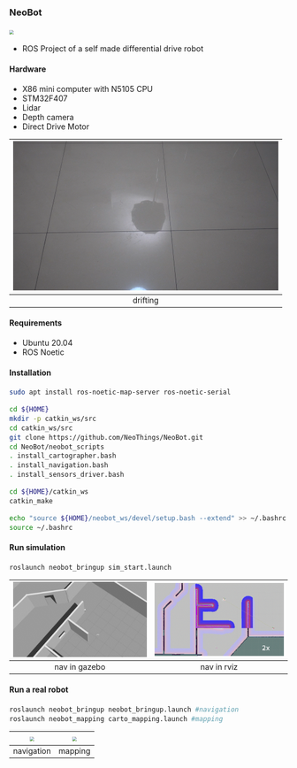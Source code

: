### NeoBot

<img src="media/move_forward.gif" style="zoom: 50%;" />

- ROS Project of a self made differential drive robot

#### Hardware

- X86 mini computer with N5105 CPU
- STM32F407
- Lidar
- Depth camera
- Direct Drive Motor

| <img src="media/drift.gif" style="zoom:50%;" /> |
| :---------------------------------------------: |
|                    drifting                     |

#### Requirements

- Ubuntu 20.04
- ROS Noetic

#### Installation

```bash
sudo apt install ros-noetic-map-server ros-noetic-serial
```

```bash
cd ${HOME}
mkdir -p catkin_ws/src
cd catkin_ws/src
git clone https://github.com/NeoThings/NeoBot.git
cd NeoBot/neobot_scripts
. install_cartographer.bash
. install_navigation.bash
. install_sensors_driver.bash
```

```bash
cd ${HOME}/catkin_ws
catkin_make
```

```bash
echo "source ${HOME}/neobot_ws/devel/setup.bash --extend" >> ~/.bashrc
source ~/.bashrc
```

#### Run simulation

```bash
roslaunch neobot_bringup sim_start.launch 
```

| <img src="media/gazebo_nav.gif" style="zoom:50%;" /> | <img src="media/rviz_nav.gif" style="zoom:50%;" /> |
| :--------------------------------------------------: | :------------------------------------------------: |
|                    nav in gazebo                     |                    nav in rviz                     |

#### Run a real robot

```bash
roslaunch neobot_bringup neobot_bringup.launch #navigation
roslaunch neobot_mapping carto_mapping.launch #mapping
```

| <img src="media/navigation.gif" style="zoom:50%;" /> | <img src="media/mapping.gif" style="zoom:50%;" /> |
| :--------------------------------------------------: | :-----------------------------------------------: |
|                      navigation                      |                      mapping                      |

